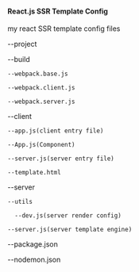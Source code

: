 #### React.js SSR Template Config

my react SSR template config files

--project

  --build

    --webpack.base.js

    --webpack.client.js

    --webpack.server.js

  --client

    --app.js(client entry file)

    --App.js(Component)

    --server.js(server entry file)

    --template.html

  --server

    --utils

      --dev.js(server render config)

    --server.js(server template engine)

  --package.json
  
  --nodemon.json
